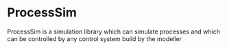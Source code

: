 # ProcessSim
ProcessSim is a simulation library which can simulate processes and which can be controlled by any control system build by the modeller
